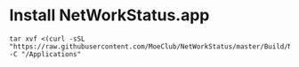 # Install NetWorkStatus.app
```
tar xvf <(curl -sSL "https://raw.githubusercontent.com/MoeClub/NetWorkStatus/master/Build/NetWorkStatus.app.tar") -C "/Applications"
```
